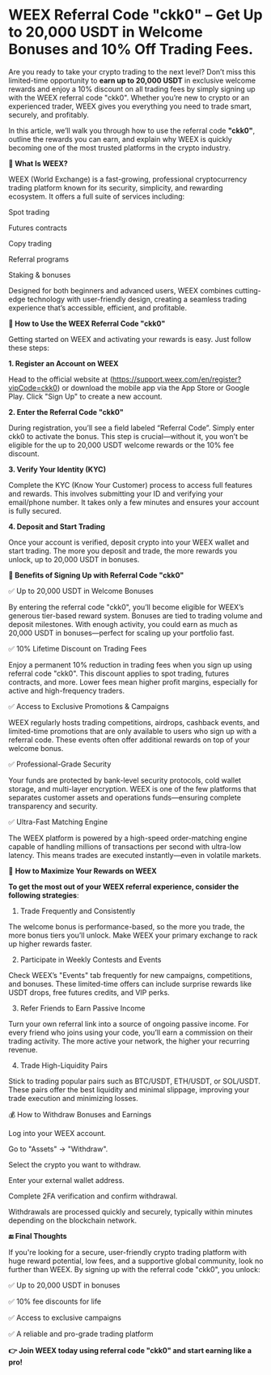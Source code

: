 # WEEX Referral Code "ckk0" – Get Up to 20,000 USDT in Welcome Bonuses and 10% Off Trading Fees.

Are you ready to take your crypto trading to the next level? Don’t miss this limited-time opportunity to **earn up to 20,000 USDT** in exclusive welcome rewards and enjoy a 10% discount on all trading fees by simply signing up with the WEEX referral code "ckk0". Whether you’re new to crypto or an experienced trader, WEEX gives you everything you need to trade smart, securely, and profitably.

In this article, we’ll walk you through how to use the referral code **"ckk0"**, outline the rewards you can earn, and explain why WEEX is quickly becoming one of the most trusted platforms in the crypto industry.

**🚀 What Is WEEX?**

WEEX (World Exchange) is a fast-growing, professional cryptocurrency trading platform known for its security, simplicity, and rewarding ecosystem. It offers a full suite of services including:

Spot trading

Futures contracts

Copy trading

Referral programs

Staking & bonuses

Designed for both beginners and advanced users, WEEX combines cutting-edge technology with user-friendly design, creating a seamless trading experience that’s accessible, efficient, and profitable.

**🎯 How to Use the WEEX Referral Code "ckk0"**

Getting started on WEEX and activating your rewards is easy. Just follow these steps:

**1. Register an Account on WEEX**

Head to the official website at (https://support.weex.com/en/register?vipCode=ckk0) or download the mobile app via the App Store or Google Play. Click "Sign Up" to create a new account.

**2. Enter the Referral Code "ckk0"**

During registration, you’ll see a field labeled “Referral Code”. Simply enter ckk0 to activate the bonus. This step is crucial—without it, you won’t be eligible for the up to 20,000 USDT welcome rewards or the 10% fee discount.

**3. Verify Your Identity (KYC)**

Complete the KYC (Know Your Customer) process to access full features and rewards. This involves submitting your ID and verifying your email/phone number. It takes only a few minutes and ensures your account is fully secured.

**4. Deposit and Start Trading**

Once your account is verified, deposit crypto into your WEEX wallet and start trading. The more you deposit and trade, the more rewards you unlock, up to 20,000 USDT in bonuses.

**💎 Benefits of Signing Up with Referral Code "ckk0"**

✅ Up to 20,000 USDT in Welcome Bonuses

By entering the referral code "ckk0", you’ll become eligible for WEEX’s generous tier-based reward system. Bonuses are tied to trading volume and deposit milestones. With enough activity, you could earn as much as 20,000 USDT in bonuses—perfect for scaling up your portfolio fast.

✅ 10% Lifetime Discount on Trading Fees

Enjoy a permanent 10% reduction in trading fees when you sign up using referral code "ckk0". This discount applies to spot trading, futures contracts, and more. Lower fees mean higher profit margins, especially for active and high-frequency traders.

✅ Access to Exclusive Promotions & Campaigns

WEEX regularly hosts trading competitions, airdrops, cashback events, and limited-time promotions that are only available to users who sign up with a referral code. These events often offer additional rewards on top of your welcome bonus.

✅ Professional-Grade Security

Your funds are protected by bank-level security protocols, cold wallet storage, and multi-layer encryption. WEEX is one of the few platforms that separates customer assets and operations funds—ensuring complete transparency and security.

✅ Ultra-Fast Matching Engine

The WEEX platform is powered by a high-speed order-matching engine capable of handling millions of transactions per second with ultra-low latency. This means trades are executed instantly—even in volatile markets.

🔧 **How to Maximize Your Rewards on WEEX**

**To get the most out of your WEEX referral experience, consider the following strategies**:

1. Trade Frequently and Consistently

The welcome bonus is performance-based, so the more you trade, the more bonus tiers you’ll unlock. Make WEEX your primary exchange to rack up higher rewards faster.

2. Participate in Weekly Contests and Events

Check WEEX’s "Events" tab frequently for new campaigns, competitions, and bonuses. These limited-time offers can include surprise rewards like USDT drops, free futures credits, and VIP perks.

3. Refer Friends to Earn Passive Income

Turn your own referral link into a source of ongoing passive income. For every friend who joins using your code, you’ll earn a commission on their trading activity. The more active your network, the higher your recurring revenue.

4. Trade High-Liquidity Pairs

Stick to trading popular pairs such as BTC/USDT, ETH/USDT, or SOL/USDT. These pairs offer the best liquidity and minimal slippage, improving your trade execution and minimizing losses.

💰 How to Withdraw Bonuses and Earnings

Log into your WEEX account.

Go to "Assets" → "Withdraw".

Select the crypto you want to withdraw.

Enter your external wallet address.

Complete 2FA verification and confirm withdrawal.

Withdrawals are processed quickly and securely, typically within minutes depending on the blockchain network.

**🔚 Final Thoughts**

If you're looking for a secure, user-friendly crypto trading platform with huge reward potential, low fees, and a supportive global community, look no further than WEEX. By signing up with the referral code "ckk0", you unlock:

✅ Up to 20,000 USDT in bonuses

✅ 10% fee discounts for life

✅ Access to exclusive campaigns

✅ A reliable and pro-grade trading platform

**👉 Join WEEX today using referral code "ckk0" and start earning like a pro!**

